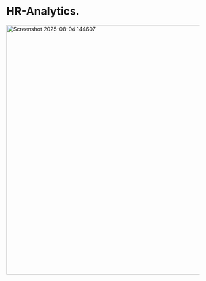 
# HR-Analytics.











<img width="1157" height="651" alt="Screenshot 2025-08-04 144607" src="https://github.com/user-attachments/assets/8487fe72-01cd-4553-bd97-9209110c3b85" />
